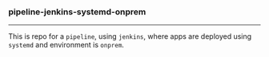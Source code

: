 ### pipeline-jenkins-systemd-onprem
---
This is repo for a `pipeline`, using `jenkins`, where apps are deployed using `systemd` and environment is `onprem`.
